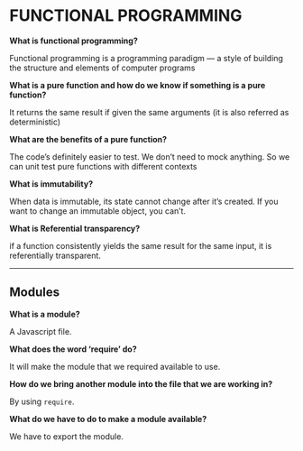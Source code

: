  # FUNCTIONAL PROGRAMMING

 **What is functional programming?**

 Functional programming is a programming paradigm — a style of building the structure and elements of computer programs 

 
 **What is a pure function and how do we know if something is a pure function?**

 It returns the same result if given the same arguments (it is also referred as deterministic)

 **What are the benefits of a pure function?**

  The code’s definitely easier to test. We don’t need to mock anything. So we can unit test pure functions with different contexts

 **What is immutability?**

 When data is immutable, its state cannot change after it’s created. If you want to change an immutable object, you can’t.

 **What is Referential transparency?**

 if a function consistently yields the same result for the same input, it is referentially transparent.

 ***

 ## Modules

 **What is a module?**

 A Javascript file.

 **What does the word ‘require’ do?**

 It will make the module that we required available to use.

 **How do we bring another module into the file that we are working in?**

 By using `require`.

 **What do we have to do to make a module available?**

 We have to export the module.
